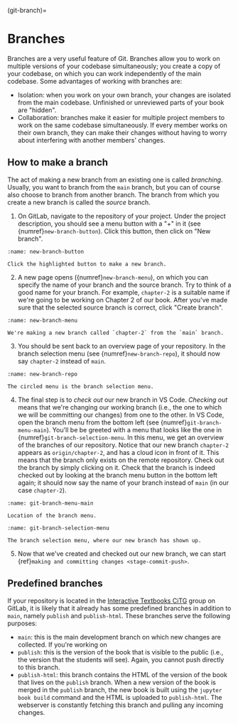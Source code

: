 (git-branch)=
# Branches

Branches are a very useful feature of Git. Branches allow you to work on multiple versions of your codebase simultaneously; you create a copy of your codebase, on which you can work independently of the main codebase. Some advantages of working with branches are:

- Isolation: when you work on your own branch, your changes are isolated from the main codebase. Unfinished or unreviewed parts of your book are "hidden". 
- Collaboration: branches make it easier for multiple project members to work on the same codebase simultaneously. If every member works on their own branch, they can make their changes without having to worry about interfering with another members' changes.

## How to make a branch

The act of making a new branch from an existing one is called *branching*. Usually, you want to branch from the `main` branch, but you can of course also choose to branch from another branch. The branch from which you create a new branch is called the *source* branch.

1. On GitLab, navigate to the repository of your project. Under the project description, you should see a menu button with a "+" in it (see {numref}`new-branch-button`). Click this button, then click on "New branch".

```{figure} ../images/gitlab-branch.png
:name: new-branch-button

Click the highlighted button to make a new branch.
```

2. A new page opens ({numref}`new-branch-menu`), on which you can specify the name of your branch and the source branch. Try to think of a good name for your branch. For example, `chapter-2` is a suitable name if we're going to be working on Chapter 2 of our book. After you've made sure that the selected source branch is correct, click "Create branch".

```{figure} ../images/gitlab-branch-name.png
:name: new-branch-menu

We're making a new branch called `chapter-2` from the `main` branch.
```

3. You should be sent back to an overview page of your repository. In the branch selection menu (see {numref}`new-branch-repo`), it should now say `chapter-2` instead of `main`. 

```{figure} ../images/gitlab-new-branch-repo.png
:name: new-branch-repo

The circled menu is the branch selection menu. 
```

4. The final step is to *check out* our new branch in VS Code. *Checking out* means that we're changing our working branch (i.e., the one to which we will be committing our changes) from one to the other. In VS Code, open the branch menu from the bottom left (see {numref}`git-branch-menu-main`). You'll be be greeted with a menu that looks like the one in {numref}`git-branch-selection-menu`. In this menu, we get an overview of the branches of our repository. Notice that our new branch `chapter-2` appears as `origin/chapter-2`, and has a cloud icon in front of it. This means that the branch only exists on the remote repository. Check out the branch by simply clicking on it. Check that the branch is indeed checked out by looking at the branch menu button in the bottom left again; it should now say the name of your branch instead of `main` (in our case `chapter-2`). 

```{figure} ../images/git-branch-menu-main.png
:name: git-branch-menu-main

Location of the branch menu.
```

```{figure} ../images/git-branch-selection-menu.png
:name: git-branch-selection-menu

The branch selection menu, where our new branch has shown up.
```

5. Now that we've created and checked out our new branch, we can start {ref}`making and committing changes <stage-commit-push>`.

## Predefined branches

If your repository is located in the [Interactive Textbooks CiTG](https://gitlab.tudelft.nl/interactivetextbooks-citg) group on GitLab, it is likely that it already has some predefined branches in addition to `main`, namely `publish` and `publish-html`. These branches serve the following purposes:

- `main`: this is the main development branch on which new changes are collected. If you're working on 
- `publish`: this is the version of the book that is visible to the public (i.e., the version that the students will see). Again, you cannot push directly to this branch. 
- `publish-html`: this branch contains the HTML of the version of the book that lives on the `publish` branch. When a new version of the book is merged in the `publish` branch, the new book is built using the `jupyter book build` command and the HTML is uploaded to `publish-html`. The webserver is constantly fetching this branch and pulling any incoming changes.